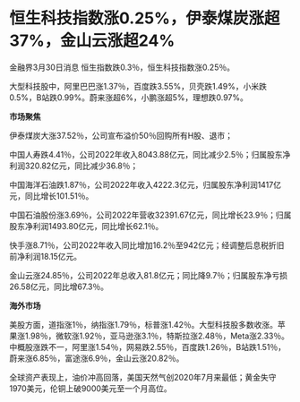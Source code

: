 # 恒生科技指数涨0.25%，伊泰煤炭涨超37%，金山云涨超24%

金融界3月30日消息 恒生指数跌0.3％，恒生科技指数涨0.25％。

大型科技股中，阿里巴巴涨1.37％，百度跌3.55%，贝壳跌1.49%，小米跌0.5%，B站跌0.99%。蔚来涨超6%，小鹏涨超5%，理想跌0.97%。

**市场聚焦**

伊泰煤炭大涨37.52％，公司宣布溢价50％回购所有H股、退市；

中国人寿跌4.41％，公司2022年收入8043.88亿元，同比减少2.5％；归属股东净利润320.82亿元，同比减少36.8％；

中国海洋石油跌1.87％，公司2022年收入4222.3亿元，归属股东净利润1417亿元，同比增长101.51％。

中国石油股份涨3.69％，公司2022年营收32391.67亿元，同比增长23.9％；归属股东净利润1493.80亿元，同比增长62.1％。

快手涨8.71％，公司2022年收入同比增加16.2％至942亿元；经调整后息税折旧前净利润18.15亿元。

金山云涨24.85％，公司2022年总收入81.8亿元；同比降9.7％；归属股东净亏损26.58亿元，同比增67.3％。

**海外市场**

美股方面，道指涨1％，纳指涨1.79％，标普涨1.42％。大型科技股多数收涨。苹果涨1.98％，微软涨1.92％，亚马逊涨3.1％，特斯拉涨2.48％，Meta涨2.33％。中概股涨跌不一，阿里涨1.54％，网易跌2.55％，百度跌1.26％，B站跌1.51％，蔚来涨6.85％，富途涨6.9％，金山云涨20.82％。

全球资产表现上，油价冲高回落，美国天然气创2020年7月来最低；黄金失守1970美元，伦铜上破9000美元至一个月高位。

